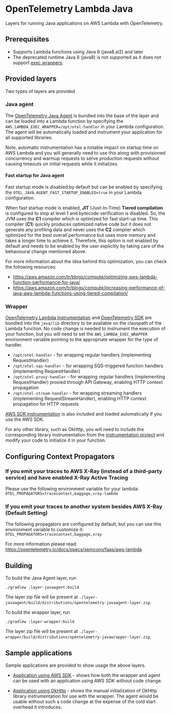 # OpenTelemetry Lambda Java

Layers for running Java applications on AWS Lambda with OpenTelemetry.

## Prerequisites

- Supports Lambda functions using Java 8 (java8.al2) and later
- The deprecated runtime Java 8 (java8) is not supported as it does not support [exec wrappers](https://docs.aws.amazon.com/lambda/latest/dg/runtimes-modify.html#runtime-wrapper).

## Provided layers

Two types of layers are provided

### Java agent

The [OpenTelemetry Java Agent](https://github.com/open-telemetry/opentelemetry-java-instrumentation)
is bundled into the base of the layer and can be loaded into a Lambda function by specifying the
`AWS_LAMBDA_EXEC_WRAPPER=/opt/otel-handler` in your Lambda configuration. The agent will be automatically
loaded and instrument your application for all supported libraries.

Note, automatic instrumentation has a notable impact on startup time on AWS Lambda and you will
generally need to use this along with provisioned concurrency and warmup requests to serve production
requests without causing timeouts on initial requests while it initializes.

#### Fast startup for Java agent

Fast startup mode is disabled by default but can be enabled by specifying the `OTEL_JAVA_AGENT_FAST_STARTUP_ENABLED=true`
in your Lambda configuration.

When fast startup mode is enabled, **JIT** (Just-In-Time) **Tiered compilation** is configured to stop at level 1 
and bytecode verification is disabled. So, the JVM uses the **C1** compiler which is optimized for fast start-up time. 
This compiler (**C1**) quickly produces optimized native code 
but it does not generate any profiling data and never uses the **C2** compiler 
which optimized for the best overall performance but uses more memory and takes a longer time to achieve it.
Therefore, this option is not enabled by default and needs to be enabled by the user explicitly 
by taking care of the behavioural change mentioned above.

For more information about the idea behind this optimization, you can check the following resources:
- https://aws.amazon.com/tr/blogs/compute/optimizing-aws-lambda-function-performance-for-java/
- https://aws.amazon.com/tr/blogs/compute/increasing-performance-of-java-aws-lambda-functions-using-tiered-compilation/

### Wrapper

[OpenTelemetry Lambda Instrumentation](https://github.com/open-telemetry/opentelemetry-java-instrumentation/tree/main/instrumentation/aws-lambda)
and [OpenTelemetry SDK](https://github.com/open-telemetry/opentelemetry-java) are bundled into the
`java/lib` directory to be available on the classpath of the Lambda function. No code change is
needed to instrument the execution of your function, but you will need to set the `AWS_LAMBDA_EXEC_WRAPPER`
environment variable pointing to the appropriate wrapper for the type of handler.

- `/opt/otel-handler` - for wrapping regular handlers (implementing RequestHandler)
- `/opt/otel-sqs-handler` - for wrapping SQS-triggered function handlers (implementing RequestHandler)
- `/opt/otel-proxy-handler` - for wrapping regular handlers (implementing RequestHandler) proxied through API Gateway, enabling HTTP context propagation
- `/opt/otel-stream-handler` - for wrapping streaming handlers (implementing RequestStreamHandler), enabling HTTP context propagation for HTTP requests

[AWS SDK instrumentation](https://github.com/open-telemetry/opentelemetry-java-instrumentation/tree/main/instrumentation/aws-sdk/aws-sdk-2.2/library) is also
included and loaded automatically if you use the AWS SDK.

For any other library, such as OkHttp, you will need to include the corresponding library instrumentation
from the [instrumentation project](https://github.com/open-telemetry/opentelemetry-java-instrumentation) and
modify your code to initialize it in your function.

## Configuring Context Propagators

### If you emit your traces to AWS X-Ray (instead of a third-party service) and have enabled X-Ray Active Tracing
Please use the following environment variable for your lambda:
`OTEL_PROPAGATORS=tracecontext,baggage,xray-lambda`

### If you emit your traces to another system besides AWS X-Ray (Default Setting)
The following propagators are configured by default, but you can use this environment variable to customize it:
`OTEL_PROPAGATORS=tracecontext,baggage,xray`


For more information please read: https://opentelemetry.io/docs/specs/semconv/faas/aws-lambda

## Building

To build the Java Agent layer, run

```
./gradlew :layer-javaagent:build
```

The layer zip file will be present at `./layer-javaagent/build/distributions/opentelemetry-javaagent-layer.zip`.

To build the wrapper layer, run

```
./gradlew :layer-wrapper:build
```

The layer zip file will be present at `./layer-wrapper/build/distributions/opentelemetry-javawrapper-layer.zip`.

## Sample applications

Sample applications are provided to show usage the above layers.

- [Application using AWS SDK](./sample-apps/aws-sdk) - shows how both the wrapper and agent can be used
  with an application using AWS SDK without code change.

- [Application using OkHttp](./sample-apps/okhttp) - shows the manual initialization of OkHttp
  library instrumentation for use with the wrapper. The agent would be usable without such a code change
  at the expense of the cold start overhead it introduces.
